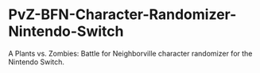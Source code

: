 # PvZ-BFN-Character-Randomizer-Nintendo-Switch
A Plants vs. Zombies: Battle for Neighborville character randomizer for the Nintendo Switch.

